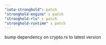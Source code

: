 ```yaml
---
"iota-stronghold": patch
"stronghold-engine" : patch
"stronghold-rlu" : patch
"stronghold-runtime" : patch
---
```


bump dependency on crypto.rs to latest version